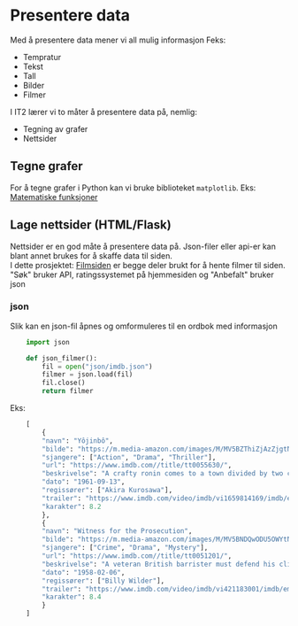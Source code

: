 # Presentere data

Med å presentere data mener vi all mulig informasjon
Feks:
- Tempratur
- Tekst
- Tall
- Bilder
- Filmer

I IT2 lærer vi to måter å presentere data på, nemlig:
- Tegning av grafer
- Nettsider

## Tegne grafer

For å tegne grafer i Python kan vi bruke biblioteket `matplotlib`.
Eks: [Matematiske funksjoner]()


## Lage nettsider (HTML/Flask)
Nettsider er en god måte å presentere data på. Json-filer eller api-er kan blant annet brukes for å skaffe data til siden.  
I dette prosjektet: [Filmsiden](https://github.com/Christens/Filmsiden) er begge deler brukt for å hente filmer til siden.  
"Søk" bruker API, ratingssystemet på hjemmesiden og "Anbefalt" bruker json

### json
Slik kan en json-fil åpnes og omformuleres til en ordbok med informasjon
```python
    import json

    def json_filmer():
        fil = open("json/imdb.json")
        filmer = json.load(fil)
        fil.close()
        return filmer
```
Eks:
```python
    [
        {
        "navn": "Yôjinbô",
        "bilde": "https://m.media-amazon.com/images/M/MV5BZThiZjAzZjgtNDU3MC00YThhLThjYWUtZGRkYjc2ZWZlOTVjXkEyXkFqcGdeQXVyNTA4NzY1MzY@._V1_.jpg",
        "sjangere": ["Action", "Drama", "Thriller"],
        "url": "https://www.imdb.com//title/tt0055630/",
        "beskrivelse": "A crafty ronin comes to a town divided by two criminal gangs and decides to play them against each other to free the town.",
        "dato": "1961-09-13",
        "regissører": ["Akira Kurosawa"],
        "trailer": "https://www.imdb.com/video/imdb/vi1659814169/imdb/embed?autoplay=false&width=640",
        "karakter": 8.2
        },
        {
        "navn": "Witness for the Prosecution",
        "bilde": "https://m.media-amazon.com/images/M/MV5BNDQwODU5OWYtNDcyNi00MDQ1LThiOGMtZDkwNWJiM2Y3MDg0XkEyXkFqcGdeQXVyMDI2NDg0NQ@@._V1_.jpg",
        "sjangere": ["Crime", "Drama", "Mystery"],
        "url": "https://www.imdb.com//title/tt0051201/",
        "beskrivelse": "A veteran British barrister must defend his client in a murder trial that has surprise after surprise.",
        "dato": "1958-02-06",
        "regissører": ["Billy Wilder"],
        "trailer": "https://www.imdb.com/video/imdb/vi421183001/imdb/embed?autoplay=false&width=640",
        "karakter": 8.4
        }
    ]
```